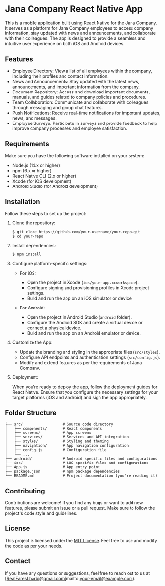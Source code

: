 # Jana Company React Native App

This is a mobile application built using React Native for the Jana Company. It serves as a platform for Jana Company employees to access company information, stay updated with news and announcements, and collaborate with their colleagues. The app is designed to provide a seamless and intuitive user experience on both iOS and Android devices.

## Features

- Employee Directory: View a list of all employees within the company, including their profiles and contact information.
- News and Announcements: Stay updated with the latest news, announcements, and important information from the company.
- Document Repository: Access and download important documents, manuals, and guides related to company policies and procedures.
- Team Collaboration: Communicate and collaborate with colleagues through messaging and group chat features.
- Push Notifications: Receive real-time notifications for important updates, news, and messages.
- Employee Surveys: Participate in surveys and provide feedback to help improve company processes and employee satisfaction.

## Requirements

Make sure you have the following software installed on your system:

- Node.js (14.x or higher)
- npm (6.x or higher)
- React Native CLI (2.x or higher)
- Xcode (for iOS development)
- Android Studio (for Android development)

## Installation

Follow these steps to set up the project:

1. Clone the repository:

   ```
   $ git clone https://github.com/your-username/your-repo.git
   $ cd your-repo
   ```

2. Install dependencies:

   ```
   $ npm install
   ```

3. Configure platform-specific settings:

   - For iOS:
     - Open the project in Xcode (`ios/your-app.xcworkspace`).
     - Configure signing and provisioning profiles in Xcode project settings.
     - Build and run the app on an iOS simulator or device.

   - For Android:
     - Open the project in Android Studio (`android` folder).
     - Configure the Android SDK and create a virtual device or connect a physical device.
     - Build and run the app on an Android emulator or device.

4. Customize the App:

   - Update the branding and styling in the appropriate files (`src/styles`).
   - Configure API endpoints and authentication settings (`src/config.js`).
   - Modify and extend features as per the requirements of Jana Company.

5. Deployment:

   When you're ready to deploy the app, follow the deployment guides for React Native. Ensure that you configure the necessary settings for your target platforms (iOS and Android) and sign the app appropriately.

## Folder Structure

```
├── src/                  # Source code directory
│   ├── components/       # React components
│   ├── screens/          # App screens
│   ├── services/         # Services and API integration
│   ├── styles/           # Styling and theming
│   ├── navigation/       # App navigation configuration
│   ├── config.js         # Configuration file
│   └── ...
├── android/              # Android specific files and configurations
├── ios/                  # iOS specific files and configurations
├── App.js                # App entry point
├── package.json          # npm package dependencies
└── README.md             # Project documentation (you're reading it)

```

## Contributing

Contributions are welcome! If you find any bugs or want to add new features, please submit an issue or a pull request. Make sure to follow the project's code style and guidelines.

## License

This project is licensed under the [MIT License](LICENSE). Feel free to use and modify the code as per your needs.

## Contact

If you have any questions or suggestions, feel free to reach out to us at [RealFaresLharbi@gmail.com]mailto:your-email@example.com).
